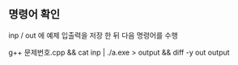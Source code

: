 ## 명령어 확인

inp / out 에 예제 입출력을 저장 한 뒤 다음 명령어를 수행

g++ 문제번호.cpp && cat inp | ./a.exe > output && diff -y out output